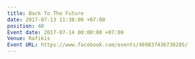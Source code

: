 ```yaml
---
title: Back To The Future
date: 2017-07-13 11:38:00 +07:00
position: 40
Event date: 2017-07-14 00:00:00 +07:00
Venue: Rafikis
Event URL: https://www.facebook.com/events/469837436730285/
---
```


